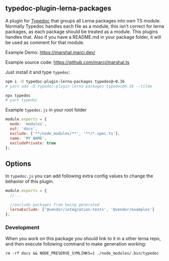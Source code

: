 ## typedoc-plugin-lerna-packages

A plugin for [Typedoc](http://typedoc.org) that groups all Lerna packages
into own TS module. Normally Typedoc handles each file as a module, this
isn't correct for lerna packages, as each package should be treated as
a module. This plugins handles that. Also if you have a README.md in your
package folder, it will be used as comment for that module.

Example Demo: https://marshal.marcj.dev/

Example source code: https://github.com/marcj/marshal.ts

Just install it and type `typedoc`:

```bash
npm i -D typedoc-plugin-lerna-packages typedoc@~0.16
# yarn add -D typedoc-plugin-lerna-packages typedoc@0.16 --tilde

npx typedoc
# yarn typedoc
```

Example `typedoc.js` in your root folder

```js
module.exports = {
  mode: 'modules',
  out: 'docs',
  exclude: ['**/node_modules/**', '**/*.spec.ts'],
  name: 'MY NAME',
  excludePrivate: true
};
```

## Options

In `typedoc.js` you can add following extra config values to change the behavior of this plugin.

```js
module.exports = {
  //...

  //exclude packages from being generated
  lernaExclude: ['@vendor/integration-tests', '@vendor/examples']
};
```

### Development

When you work on this package you should link to it in a other lerna repo,
and then execute following command to make generation working:

```
rm -rf docs && NODE_PRESERVE_SYMLINKS=1 ./node_modules/.bin/typedoc
```
